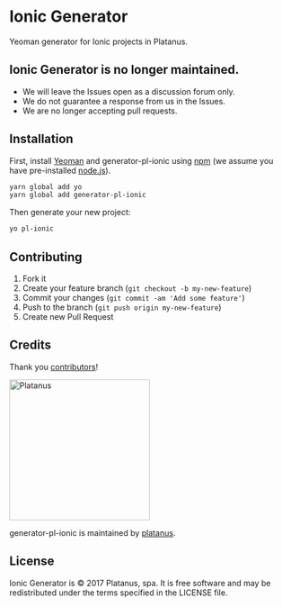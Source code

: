 # Ionic Generator

Yeoman generator for Ionic projects in Platanus.

## Ionic Generator is no longer maintained.

- We will leave the Issues open as a discussion forum only.
- We do not guarantee a response from us in the Issues.
- We are no longer accepting pull requests.

## Installation

First, install [Yeoman](http://yeoman.io) and generator-pl-ionic using [npm](https://www.npmjs.com/) (we assume you have pre-installed [node.js](https://nodejs.org/)).

```bash
yarn global add yo
yarn global add generator-pl-ionic
```

Then generate your new project:

```bash
yo pl-ionic
```

## Contributing

1. Fork it
2. Create your feature branch (`git checkout -b my-new-feature`)
3. Commit your changes (`git commit -am 'Add some feature'`)
4. Push to the branch (`git push origin my-new-feature`)
5. Create new Pull Request

## Credits

Thank you [contributors](https://github.com/platanus/generator-pl-ionic/graphs/contributors)!

<img src="http://platan.us/gravatar_with_text.png" alt="Platanus" width="250"/>

generator-pl-ionic is maintained by [platanus](http://platan.us).

## License

Ionic Generator is © 2017 Platanus, spa. It is free software and may be redistributed under the terms specified in the LICENSE file.
